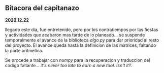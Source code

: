 ## Bitacora del capitanazo

__2020.12.22__

llegado este dia, fue entretenido, pero por los contratiempos por las
fiestas y actividades que acabaron mas tarde de lo planeado... se
suspende temporalmente el avance de la biblioteca _algo.py_ para dar
prioridad al resto del proyecto. El avance queda hasta la definicion
de las matrices, faltando la parte aritmetica.

Se procede a trabajar con _numpy_ para la recuperacion y traduccion
del codigo faltante... _it's never too late to earn a new tool. Isn't
it?_.
